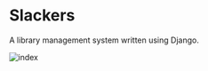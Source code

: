 # Slackers
A library management system written using Django.



![index][0]

[0]:http://upload-images.jianshu.io/upload_images/3645027-807d0c6c55b0e878.png